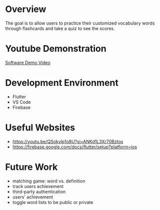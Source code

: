 # Overview

The goal is to allow users to practice their customized vocabulary words through flashcards and take a quiz to see the scores.

# Youtube Demonstration

[Software Demo Video](https://www.youtube.com/watch?v=v-RHKxZ7h6Q)

# Development Environment

- Flutter
- VS Code
- Firebase

# Useful Websites
- https://youtu.be/QSokvlp1o8U?si=ANKd1L3Xr70Bztos
- https://firebase.google.com/docs/flutter/setup?platform=ios


# Future Work
* matching game: word vs. definition
* track users achievement
* third-party authentication
* users' achievement
* toggle word lists to be public or private

